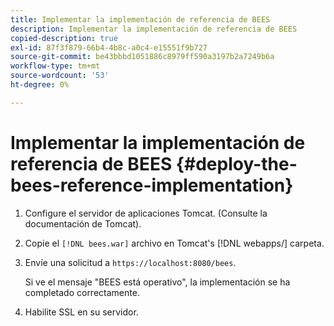 ```yaml
---
title: Implementar la implementación de referencia de BEES
description: Implementar la implementación de referencia de BEES
copied-description: true
exl-id: 87f3f879-66b4-4b8c-a0c4-e15551f9b727
source-git-commit: be43bbbd1051886c8979ff590a3197b2a7249b6a
workflow-type: tm+mt
source-wordcount: '53'
ht-degree: 0%

---
```


# Implementar la implementación de referencia de BEES {#deploy-the-bees-reference-implementation}

1. Configure el servidor de aplicaciones Tomcat. (Consulte la documentación de Tomcat).
1. Copie el `[!DNL bees.war]` archivo en Tomcat&#39;s [!DNL webapps/] carpeta.
1. Envíe una solicitud a `https://localhost:8080/bees`.

   Si ve el mensaje &quot;BEES está operativo&quot;, la implementación se ha completado correctamente.
1. Habilite SSL en su servidor.
